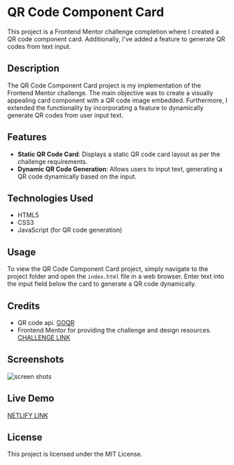 # QR Code Component Card

This project is a Frontend Mentor challenge completion where I created a QR code component card. Additionally, I've added a feature to generate QR codes from text input.

## Description

The QR Code Component Card project is my implementation of the Frontend Mentor challenge. The main objective was to create a visually appealing card component with a QR code image embedded. Furthermore, I extended the functionality by incorporating a feature to dynamically generate QR codes from user input text.

## Features

- **Static QR Code Card**: Displays a static QR code card layout as per the challenge requirements.
- **Dynamic QR Code Generation**: Allows users to input text, generating a QR code dynamically based on the input.

## Technologies Used

- HTML5
- CSS3
- JavaScript (for QR code generation)

## Usage

To view the QR Code Component Card project, simply navigate to the project folder and open the `index.html` file in a web browser. Enter text into the input field below the card to generate a QR code dynamically.

## Credits

- QR code api. [GOQR](https://goqr.me/api/)
- Frontend Mentor for providing the challenge and design resources. [CHALLENGE LINK](https://www.frontendmentor.io/challenges/qr-code-component-iux_sIO_H)

## Screenshots

![screen shots](https://www.frontendmentor.io/challenges/qr-code-component-iux_sIO_H)

## Live Demo

[NETLIFY LINK](https://qr-code-challenge-generator.netlify.app/)

## License

This project is licensed under the MIT License.
